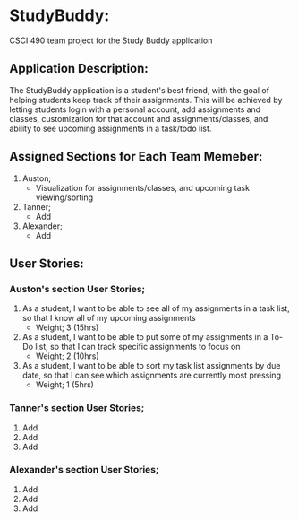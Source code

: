 # StudyBuddy:
CSCI 490 team project for the Study Buddy application

## Application Description:
The StudyBuddy application is a student's best friend, with the goal of helping students keep track of their assignments. This will be achieved by letting students login with a personal account, add assignments and classes, customization for that account and assignments/classes, and ability to see upcoming assignments in a task/todo list.

## Assigned Sections for Each Team Memeber:
1. Auston;
   - Visualization for assignments/classes, and upcoming task viewing/sorting
2. Tanner;
   - Add 
3. Alexander;
   - Add

## User Stories:
### Auston's section User Stories;
1. As a student, I want to be able to see all of my assignments in a task list, so that I know all of my upcoming assignments
   - Weight; 3 (15hrs)
2. As a student, I want to be able to put some of my assignments in a To-Do list, so that I can track specific assignments to focus on
   - Weight; 2 (10hrs)
3. As a student, I want to be able to sort my task list assignments by due date, so that I can see which assignments are currently most pressing
   - Weight; 1 (5hrs)
### Tanner's section User Stories;
1. Add
2. Add
3. Add
### Alexander's section User Stories;
1. Add
2. Add
3. Add
